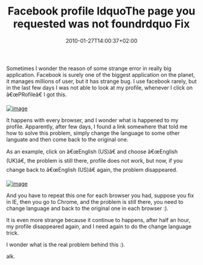 ﻿---
title: "Facebook profile ldquoThe page you requested was not foundrdquo Fix"
description: ""
date: 2010-01-27T14:00:37+02:00
draft: false
tags: [General]
categories: [General]
---
Sometimes I wonder the reason of some strange error in really big application. Facebook is surely one of the biggest application on the planet, it manages millions of user, but it has strange bug. I use facebook rarely, but in the last few days I was not able to look at my profile, whenever I click on â€œPRofileâ€ I got this.

[![image](https://www.codewrecks.com/blog/wp-content/uploads/2010/01/image_thumb41.png "image")](https://www.codewrecks.com/blog/wp-content/uploads/2010/01/image41.png)

It happens with every browser, and I wonder what is happened to my profile. Apparently, after few days, I found a link somewhere that told me how to solve this problem, simply change the language to some other languate and then come back to the original one.

As an example, click on â€œEnglish (US)â€ and choose â€œEnglish (UK)â€, the problem is still there, profile does not work, but now, if you change back to â€œEnglish (US)â€ again, the problem disappeared.

[![image](https://www.codewrecks.com/blog/wp-content/uploads/2010/01/image_thumb42.png "image")](https://www.codewrecks.com/blog/wp-content/uploads/2010/01/image42.png)

And you have to repeat this one for each browser you had, suppose you fix in IE, then you go to Chrome, and the problem is still there, you need to change language and back to the original one in each browser :).

It is even more strange because it continue to happens, after half an hour, my profile disappeared again, and I need again to do the change language trick.

I wonder what is the real problem behind this :).

alk.
